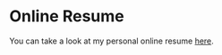# Online Resume
You can take a look at my personal online resume [here](https://daniyal-riza-elibol.github.io/portfolio).
